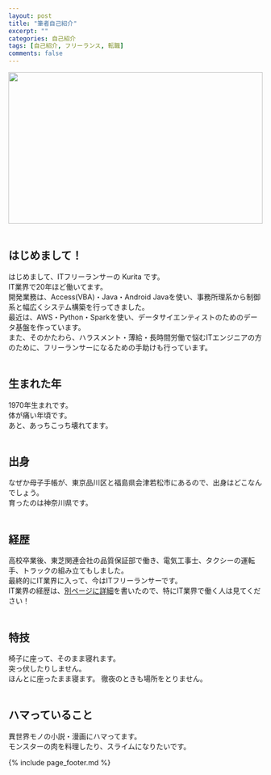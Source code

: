 ```yaml
---
layout: post
title: "筆者自己紹介"
excerpt: ""
categories: 自己紹介
tags: [自己紹介, フリーランス, 転職]
comments: false
---
```

<img src="{{ site.baseurl}}/images/page_headder/hello.jpg"  width="100%" height="300"><br><br>
## はじめまして！
はじめまして、ITフリーランサーの Kurita です。  
IT業界で20年ほど働いてます。  
開発業務は、Access(VBA)・Java・Android Javaを使い、事務所理系から制御系と幅広くシステム構築を行ってきました。  
最近は、AWS・Python・Sparkを使い、データサイエンティストのためのデータ基盤を作っています。  
また、そのかたわら、ハラスメント・薄給・長時間労働で悩むITエンジニアの方のために、フリーランサーになるための手助けも行っています。  
<br>

## 生まれた年
1970年生まれです。  
体が痛い年頃です。  
あと、あっちこっち壊れてます。  
<br>

## 出身
なぜか母子手帳が、東京品川区と福島県会津若松市にあるので、出身はどこなんでしょう。  
育ったのは神奈川県です。  
<br>

## 経歴
高校卒業後、東芝関連会社の品質保証部で働き、電気工事士、タクシーの運転手、トラックの組み立てもしました。  
最終的にIT業界に入って、今はITフリーランサーです。  
IT業界の経歴は、[別ページに詳細](https://note.mu/kuyo/n/n129f7f3711ce)を書いたので、特にIT業界で働く人は見てください！  
<br>

## 特技
椅子に座って、そのまま寝れます。  
突っ伏したりしません。  
ほんとに座ったまま寝ます。
徹夜のときも場所をとりません。  
<br>

## ハマっていること
異世界モノの小説・漫画にハマってます。  
モンスターの肉を料理したり、スライムになりたいです。  

{% include page_footer.md %}
